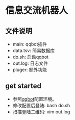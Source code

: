 # 信息交流机器人
## 文件说明
- main:           qqbot插件
- data.tsv:       简易数据库
- do.sh:          启动qqbot
- out.log:        日志文件
- pluger:         额外功能
## get started
- 参照[qqbot](https://github.com/pandolia/qqbot "smartQQ协议")配置环境。
- 修改配置后登陆: bash do.sh
- 扫描登陆二维码: vim out.log